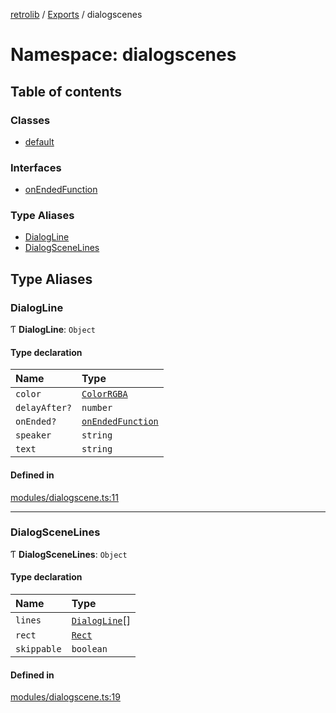 [retrolib](../README.md) / [Exports](../modules.md) / dialogscenes

# Namespace: dialogscenes

## Table of contents

### Classes

- [default](../classes/dialogscenes.default.md)

### Interfaces

- [onEndedFunction](../interfaces/dialogscenes.onEndedFunction.md)

### Type Aliases

- [DialogLine](dialogscenes.md#dialogline)
- [DialogSceneLines](dialogscenes.md#dialogscenelines)

## Type Aliases

### DialogLine

Ƭ **DialogLine**: `Object`

#### Type declaration

| Name | Type |
| :------ | :------ |
| `color` | [`ColorRGBA`](font.md#colorrgba) |
| `delayAfter?` | `number` |
| `onEnded?` | [`onEndedFunction`](../interfaces/dialogscenes.onEndedFunction.md) |
| `speaker` | `string` |
| `text` | `string` |

#### Defined in

[modules/dialogscene.ts:11](https://github.com/philbgarner/retrolib/blob/3f51de3/src/modules/dialogscene.ts#L11)

___

### DialogSceneLines

Ƭ **DialogSceneLines**: `Object`

#### Type declaration

| Name | Type |
| :------ | :------ |
| `lines` | [`DialogLine`](dialogscenes.md#dialogline)[] |
| `rect` | [`Rect`](../classes/Rect.md) |
| `skippable` | `boolean` |

#### Defined in

[modules/dialogscene.ts:19](https://github.com/philbgarner/retrolib/blob/3f51de3/src/modules/dialogscene.ts#L19)
